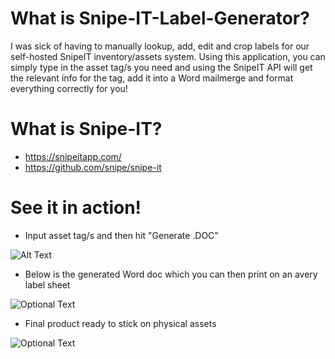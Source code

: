 # What is Snipe-IT-Label-Generator?
I was sick of having to manually lookup, add, edit and crop labels for our self-hosted SnipeIT inventory/assets system. Using this application, you can simply type in the asset tag/s you need and using the SnipeIT API will get the relevant info for the tag, add it into a Word mailmerge and format everything correctly for you!

# What is Snipe-IT? 
- https://snipeitapp.com/
- https://github.com/snipe/snipe-it

# See it in action!
  - Input asset tag/s and then hit "Generate .DOC"
  
  ![Alt Text](https://media.giphy.com/media/fV1ELr4ENx6EQoWUU3/giphy.gif)
 
 
  - Below is the generated Word doc which you can then print on an avery label sheet
  
  ![Optional Text](../master/img/word_labels.png)



  - Final product ready to stick on physical assets 
  
  ![Optional Text](../master/img/PMG-Final-border.jpg)
